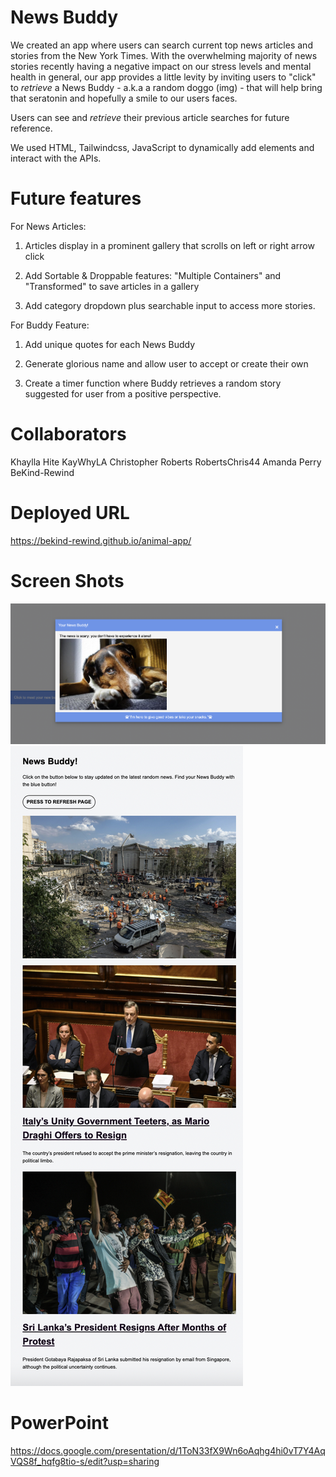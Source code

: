 # News Buddy

We created an app where users can search current top news articles and stories from the New York Times. With the overwhelming majority of news stories recently having a negative impact on our stress levels and mental health in general, our app provides a little levity by inviting users to "click" to *retrieve* a News Buddy - a.k.a a random doggo (img) - that will help bring that seratonin and hopefully a smile to our users faces.

Users can see and *retrieve* their previous article searches for future reference. 

We used HTML, Tailwindcss, JavaScript to dynamically add elements and interact with the APIs. 

# Future features

For News Articles:
1) Articles display in a prominent gallery that scrolls on left or right arrow click

2) Add Sortable & Droppable features: "Multiple Containers" and "Transformed" to save articles in a gallery

3) Add category dropdown plus searchable input to access more stories.

For Buddy Feature:
1) Add unique quotes for each News Buddy

2) Generate glorious name and allow user to accept or create their own

3) Create a timer function where Buddy retrieves a random story suggested for user from a positive perspective.  

# Collaborators
Khaylla Hite KayWhyLA
Christopher Roberts RobertsChris44
Amanda Perry BeKind-Rewind

# Deployed URL

https://bekind-rewind.github.io/animal-app/


# Screen Shots

![News Buddy](/images/buddy-modal.png?raw=true)
![News Articles](/images/news-body.png?raw=true)

# PowerPoint

https://docs.google.com/presentation/d/1ToN33fX9Wn6oAqhg4hi0vT7Y4AqVQS8f_hqfg8tio-s/edit?usp=sharing